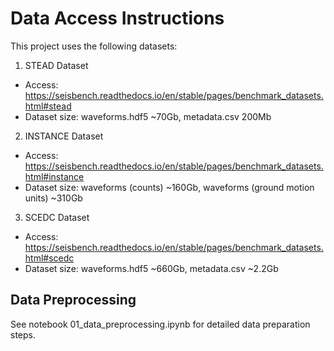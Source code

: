 # Data Access Instructions
This project uses the following datasets:

1. STEAD Dataset
- Access: https://seisbench.readthedocs.io/en/stable/pages/benchmark_datasets.html#stead
- Dataset size: waveforms.hdf5 ~70Gb, metadata.csv 200Mb

2. INSTANCE Dataset
- Access: https://seisbench.readthedocs.io/en/stable/pages/benchmark_datasets.html#instance
- Dataset size: waveforms (counts) ~160Gb, waveforms (ground motion units) ~310Gb

3. SCEDC Dataset
- Access: https://seisbench.readthedocs.io/en/stable/pages/benchmark_datasets.html#scedc
- Dataset size: waveforms.hdf5 ~660Gb, metadata.csv ~2.2Gb

## Data Preprocessing
See notebook 01_data_preprocessing.ipynb for detailed data preparation steps.